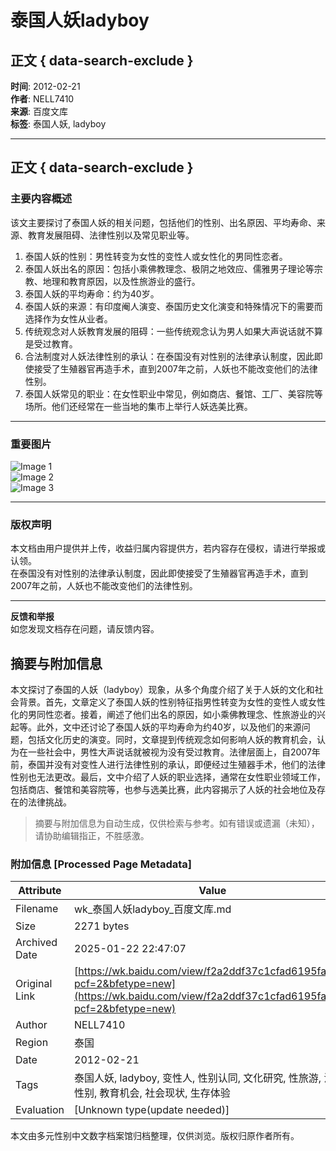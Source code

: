 # 泰国人妖ladyboy

## 正文 { data-search-exclude }


**时间**: 2012-02-21  
**作者**: NELL7410  
**来源**: 百度文库  
**标签**: 泰国人妖, ladyboy  

---

## 正文 { data-search-exclude }

### 主要内容概述

该文主要探讨了泰国人妖的相关问题，包括他们的性别、出名原因、平均寿命、来源、教育发展阻碍、法律性别以及常见职业等。

1. 泰国人妖的性别：男性转变为女性的变性人或女性化的男同性恋者。
2. 泰国人妖出名的原因：包括小乘佛教理念、极阴之地效应、儒雅男子理论等宗教、地理和教育原因，以及性旅游业的盛行。
3. 泰国人妖的平均寿命：约为40岁。
4. 泰国人妖的来源：有印度阉人演变、泰国历史文化演变和特殊情况下的需要而选择作为女性从业者。
5. 传统观念对人妖教育发展的阻碍：一些传统观念认为男人如果大声说话就不算是受过教育。
6. 合法制度对人妖法律性别的承认：在泰国没有对性别的法律承认制度，因此即使接受了生殖器官再造手术，直到2007年之前，人妖也不能改变他们的法律性别。
7. 泰国人妖常见的职业：在女性职业中常见，例如商店、餐馆、工厂、美容院等场所。他们还经常在一些当地的集市上举行人妖选美比赛。

---

### 重要图片

![Image 1](https://himg.bdimg.com/sys/portraitn/item/public.1.94a4000b.cQ0eJehGVi1I3errNsJzDA)  
![Image 2](https://wkretype.bdimg.com/retype/zoom/f2a2ddf37c1cfad6195fa755?pn=1&o=jpg_6&md5sum=cae7d94a63dfab8c8e2b189830af140d&sign=16a07f6e8c&png=0-588457&jpg=0-187179)  
![Image 3](https://wkretype.bdimg.com/retype/zoom/f2a2ddf37c1cfad6195fa755?pn=2&o=jpg_6&md5sum=cae7d94a63dfab8c8e2b189830af140d&sign=16a07f6e8c&png=588458-688755&jpg=187180-384183)

---

### 版权声明

本文档由用户提供并上传，收益归属内容提供方，若内容存在侵权，请进行举报或认领。  
在泰国没有对性别的法律承认制度，因此即使接受了生殖器官再造手术，直到2007年之前，人妖也不能改变他们的法律性别。

---

**反馈和举报**  
如您发现文档存在问题，请反馈内容。
<!-- tcd_original_link https://wk.baidu.com/view/f2a2ddf37c1cfad6195fa755?pcf=2&bfetype=new -->


## 摘要与附加信息

<!-- tcd_abstract -->
本文探讨了泰国的人妖（ladyboy）现象，从多个角度介绍了关于人妖的文化和社会背景。首先，文章定义了泰国人妖的性别特征指男性转变为女性的变性人或女性化的男同性恋者。接着，阐述了他们出名的原因，如小乘佛教理念、性旅游业的兴起等。此外，文中还讨论了泰国人妖的平均寿命为约40岁，以及他们的来源问题，包括文化历史的演变。同时，文章提到传统观念如何影响人妖的教育机会，认为在一些社会中，男性大声说话就被视为没有受过教育。法律层面上，自2007年前，泰国并没有对变性人进行法律性别的承认，即便经过生殖器手术，他们的法律性别也无法更改。最后，文中介绍了人妖的职业选择，通常在女性职业领域工作，包括商店、餐馆和美容院等，也参与选美比赛，此内容揭示了人妖的社会地位及存在的法律挑战。
<!-- tcd_abstract_end -->

> 摘要与附加信息为自动生成，仅供检索与参考。如有错误或遗漏（未知），请协助编辑指正，不胜感激。

### 附加信息 [Processed Page Metadata]

| Attribute       | Value                                  |
|-----------------|----------------------------------------|
| Filename        | wk_泰国人妖ladyboy_百度文库.md                             |
| Size            | 2271 bytes                           |
| Archived Date   | 2025-01-22 22:47:07                             |
| Original Link   | [https://wk.baidu.com/view/f2a2ddf37c1cfad6195fa755?pcf=2&bfetype=new](https://wk.baidu.com/view/f2a2ddf37c1cfad6195fa755?pcf=2&bfetype=new)                       |
| Author          | NELL7410                               |
| Region          | 泰国                               |
| Date            | 2012-02-21                                 |
| Tags            | 泰国人妖, ladyboy, 变性人, 性别认同, 文化研究, 性旅游, 法律性别, 教育机会, 社会现状, 生存体验                                 |
| Evaluation            | [Unknown type(update needed)]                                 |
<!-- tcd_table_end -->

本文由多元性别中文数字档案馆归档整理，仅供浏览。版权归原作者所有。
